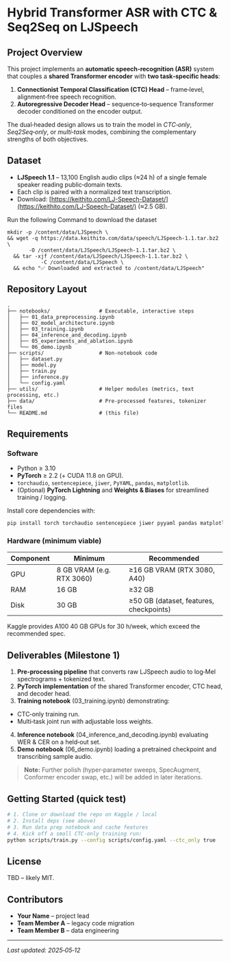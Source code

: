 # Hybrid Transformer ASR with CTC & Seq2Seq on LJSpeech

## Project Overview

This project implements an **automatic speech‑recognition (ASR)** system that couples a **shared Transformer encoder** with **two task‑specific heads**:

1. **Connectionist Temporal Classification (CTC) Head** – frame‑level, alignment‑free speech recognition.
2. **Autoregressive Decoder Head** – sequence‑to‑sequence Transformer decoder conditioned on the encoder output.

The dual‑headed design allows us to train the model in *CTC‑only*, *Seq2Seq‑only*, or *multi‑task* modes, combining the complementary strengths of both objectives.

## Dataset

* **LJSpeech 1.1** – 13,100 English audio clips (≈24 h) of a single female speaker reading public‑domain texts.
* Each clip is paired with a normalized text transcription.
* Download: [https://keithito.com/LJ-Speech-Dataset/](https://keithito.com/LJ-Speech-Dataset/) (≈2.5 GB).

Run the following Command to download the dataset

``` shell
mkdir -p /content/data/LJSpeech \
&& wget -q https://data.keithito.com/data/speech/LJSpeech-1.1.tar.bz2 \
       -O /content/data/LJSpeech/LJSpeech-1.1.tar.bz2 \
  && tar -xjf /content/data/LJSpeech/LJSpeech-1.1.tar.bz2 \
           -C /content/data/LJSpeech \
  && echo "✅ Downloaded and extracted to /content/data/LJSpeech"
```

## Repository Layout

```
.
├── notebooks/                # Executable, interactive steps
│   ├── 01_data_preprocessing.ipynb
│   ├── 02_model_architecture.ipynb
│   ├── 03_training.ipynb
│   ├── 04_inference_and_decoding.ipynb
│   ├── 05_experiments_and_ablation.ipynb
│   └── 06_demo.ipynb
├── scripts/                  # Non‑notebook code
│   ├── dataset.py
│   ├── model.py
│   ├── train.py
│   ├── inference.py
│   └── config.yaml
├── utils/                    # Helper modules (metrics, text processing, etc.)
├── data/                     # Pre‑processed features, tokenizer files
└── README.md                 # (this file)
```

## Requirements

### Software

* Python ≥ 3.10
* **PyTorch** ≥ 2.2 (+ CUDA 11.8 on GPU).
* `torchaudio`, `sentencepiece`, `jiwer`, `PyYAML`, `pandas`, `matplotlib`.
* (Optional) **PyTorch Lightning** and **Weights & Biases** for streamlined training / logging.

Install core dependencies with:

```bash
pip install torch torchaudio sentencepiece jiwer pyyaml pandas matplotlib
```

### Hardware (minimum viable)

| Component | Minimum                   | Recommended                             |
| --------- | ------------------------- | --------------------------------------- |
| GPU       | 8 GB VRAM (e.g. RTX 3060) | ≥16 GB VRAM (RTX 3080, A40)             |
| RAM       | 16 GB                     | ≥32 GB                                  |
| Disk      | 30 GB                     | ≥50 GB (dataset, features, checkpoints) |

Kaggle provides A100 40 GB GPUs for 30 h/week, which exceed the recommended spec.

## Deliverables (Milestone 1)

1. **Pre‑processing pipeline** that converts raw LJSpeech audio to log‑Mel spectrograms + tokenized text.
2. **PyTorch implementation** of the shared Transformer encoder, CTC head, and decoder head.
3. **Training notebook** (03\_training.ipynb) demonstrating:

* CTC‑only training run.
* Multi‑task joint run with adjustable loss weights.
4. **Inference notebook** (04\_inference\_and\_decoding.ipynb) evaluating WER & CER on a held‑out set.
5. **Demo notebook** (06\_demo.ipynb) loading a pretrained checkpoint and transcribing sample audio.

> **Note:** Further polish (hyper‑parameter sweeps, SpecAugment, Conformer encoder swap, etc.) will be added in later iterations.

## Getting Started (quick test)

```bash
# 1. Clone or download the repo on Kaggle / local
# 2. Install deps (see above)
# 3. Run data prep notebook and cache features
# 4. Kick off a small CTC‑only training run:
python scripts/train.py --config scripts/config.yaml --ctc_only true
```

## License

TBD – likely MIT.

## Contributors

* **Your Name** – project lead
* **Team Member A** – legacy code migration
* **Team Member B** – data engineering

---

*Last updated: 2025‑05‑12*
